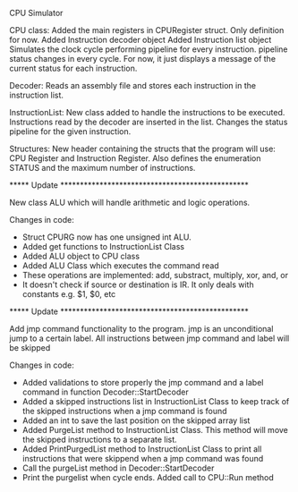 CPU Simulator

CPU class:
Added the main registers in CPURegister struct. Only definition for now.
Added Instruction decoder object
Added Instruction list object
Simulates the clock cycle performing pipeline for every instruction.
pipeline status changes in every cycle. For now, it just displays a message
of the current status for each instruction.

Decoder:
Reads an assembly file and stores each instruction in the instruction list.

InstructionList:
New class added to handle the instructions to be executed.
Instructions read by the decoder are inserted in the list.
Changes the status pipeline for the given instruction.

Structures:
New header containing the structs that the program will use:
CPU Register and Instruction Register.
Also defines the enumeration STATUS and the maximum number of instructions.

***** Update ************************************************

New class ALU which will handle arithmetic and logic operations.

Changes in code:
- Struct CPURG now has one unsigned int ALU.
- Added get functions to InstructionList Class
- Added ALU object to CPU class
- Added ALU Class which executes the command read
- These operations are implemented:
	add, substract, multiply, xor, and, or
- It doesn't check if source or destination is IR. It only
	deals with constants e.g. $1, $0, etc

***** Update ************************************************

Add jmp command functionality to the program.
jmp is an unconditional jump to a certain label.
All instructions between jmp command and label will be skipped

Changes in code:
- Added validations to store properly the jmp command and a label command
	in function Decoder::StartDecoder
- Added a skipped instructions list in InstructionList Class to keep track
	of the skipped instructions when a jmp command is found
- Added an int to save the last position on the skipped array list
- Added PurgeList method to InstructionList Class. This method will move
	the skipped instructions to a separate list.
- Added PrintPurgedList method to InstructionList Class to print all
	instructions that were skippend when a jmp command was found
- Call the purgeList method in Decoder::StartDecoder
- Print the purgelist when cycle ends. Added call to CPU::Run method
